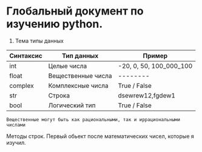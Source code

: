 # Глобальный документ по изучению python.

1) Тема типы данных 

| Синтаксис    | Тип данных               | Пример               |
|---------|--------------------|-------------------------|
| int     | Целые числа        | -20, 0, 50, 100_000_100 |
| float   | Вещественные числа | --------                |
| complex | Комплексные числа  | True / False            |
| str     | Строка             | dsewrew12,fgdew1        |
| bool    | Логический тип     | True / False            |


```
Вещественные могут быть как рациональными, так и иррациональными числами
```

Методы строк. Первый обьект после математических чисел, которые я изучил.
